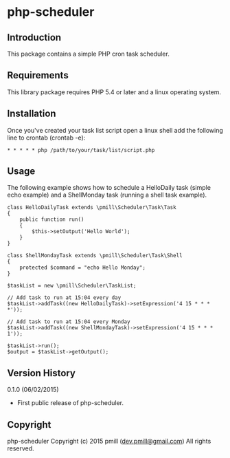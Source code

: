 php-scheduler
============

Introduction
------------

This package contains a simple PHP cron task scheduler.

Requirements
------------

This library package requires PHP 5.4 or later and a linux operating system.

Installation
------------

Once you've created your task list script open a linux shell add the following line to crontab (crontab -e):

    * * * * * php /path/to/your/task/list/script.php
    

Usage
-----

The following example shows how to schedule a HelloDaily task (simple echo example) and a ShellMonday task (running a shell task example).

    class HelloDailyTask extends \pmill\Scheduler\Task\Task
    {
        public function run()
        {
            $this->setOutput('Hello World');
        }
    }
    
    class ShellMondayTask extends \pmill\Scheduler\Task\Shell
    {
        protected $command = "echo Hello Monday";
    }

    $taskList = new \pmill\Scheduler\TaskList;
    
    // Add task to run at 15:04 every day
    $taskList->addTask((new HelloDailyTask)->setExpression('4 15 * * * *'));
    
    // Add task to run at 15:04 every Monday
    $taskList->addTask((new ShellMondayTask)->setExpression('4 15 * * * 1'));
    
    $taskList->run();
    $output = $taskList->getOutput();


Version History
---------------

0.1.0 (06/02/2015)

*   First public release of php-scheduler.


Copyright
---------

php-scheduler
Copyright (c) 2015 pmill (dev.pmill@gmail.com) 
All rights reserved.
